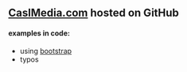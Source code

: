 <h2><a href="http://www.caslmedia.com">CaslMedia.com</a> hosted on GitHub</h2>
<h4>examples in code:</h4>
<ul>
<li>
using <a href="http://getbootstrap.com/">bootstrap</a> 
</li>
<li>
typos
</li>
</ul>
